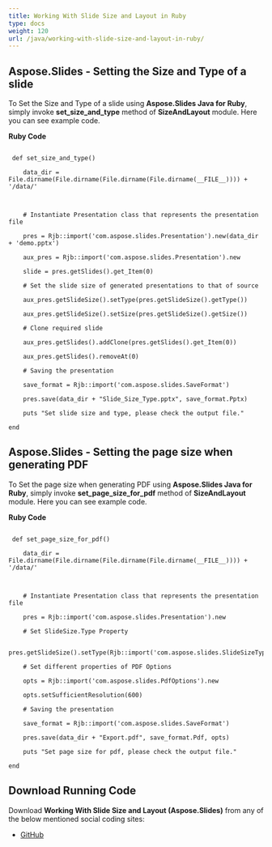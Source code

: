 ```yaml
---
title: Working With Slide Size and Layout in Ruby
type: docs
weight: 120
url: /java/working-with-slide-size-and-layout-in-ruby/
---
```


## **Aspose.Slides - Setting the Size and Type of a slide**
To Set the Size and Type of a slide using **Aspose.Slides Java for Ruby**, simply invoke **set_size_and_type** method of **SizeAndLayout** module. Here you can see example code.

**Ruby Code**

```

 def set_size_and_type()

    data_dir = File.dirname(File.dirname(File.dirname(File.dirname(__FILE__)))) + '/data/'



    # Instantiate Presentation class that represents the presentation file

    pres = Rjb::import('com.aspose.slides.Presentation').new(data_dir + 'demo.pptx')

    aux_pres = Rjb::import('com.aspose.slides.Presentation').new

    slide = pres.getSlides().get_Item(0)

    # Set the slide size of generated presentations to that of source

    aux_pres.getSlideSize().setType(pres.getSlideSize().getType())

    aux_pres.getSlideSize().setSize(pres.getSlideSize().getSize())

    # Clone required slide        

    aux_pres.getSlides().addClone(pres.getSlides().get_Item(0))

    aux_pres.getSlides().removeAt(0)

    # Saving the presentation

    save_format = Rjb::import('com.aspose.slides.SaveFormat')

    pres.save(data_dir + "Slide_Size_Type.pptx", save_format.Pptx)

    puts "Set slide size and type, please check the output file."

end 

```
## **Aspose.Slides - Setting the page size when generating PDF**
To Set the page size when generating PDF using **Aspose.Slides Java for Ruby**, simply invoke **set_page_size_for_pdf** method of **SizeAndLayout** module. Here you can see example code.

**Ruby Code**

```

 def set_page_size_for_pdf()

    data_dir = File.dirname(File.dirname(File.dirname(File.dirname(__FILE__)))) + '/data/'



    # Instantiate Presentation class that represents the presentation file

    pres = Rjb::import('com.aspose.slides.Presentation').new

    # Set SlideSize.Type Property

    pres.getSlideSize().setType(Rjb::import('com.aspose.slides.SlideSizeType').A4Paper)

    # Set different properties of PDF Options

    opts = Rjb::import('com.aspose.slides.PdfOptions').new

    opts.setSufficientResolution(600)

    # Saving the presentation

    save_format = Rjb::import('com.aspose.slides.SaveFormat')

    pres.save(data_dir + "Export.pdf", save_format.Pdf, opts)

    puts "Set page size for pdf, please check the output file."

end 

```
## **Download Running Code**
Download **Working With Slide Size and Layout (Aspose.Slides)** from any of the below mentioned social coding sites:

- [GitHub](https://github.com/aspose-slides/Aspose.Slides-for-Java/tree/master/Plugins/Aspose_Slides_Java_for_Ruby/lib/asposeslidesjava/Slides/sizeandlayout.rb)
